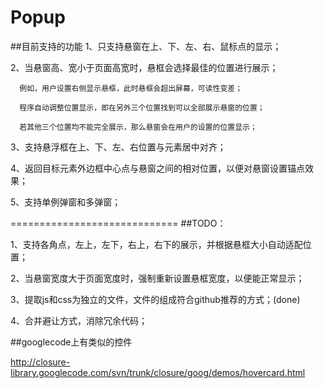 Popup
=====
##目前支持的功能
1、只支持悬窗在上、下、左、右、鼠标点的显示；

2、当悬窗高、宽小于页面高宽时，悬框会选择最佳的位置进行展示；

      例如，用户设置右侧显示悬框，此时悬框会超出屏幕，可读性变差；
      
      程序自动调整位置显示，即在另外三个位置找到可以全部展示悬窗的位置；
      
      若其他三个位置均不能完全展示，那么悬窗会在用户的设置的位置显示；
      
3、支持悬浮框在上、下、左、右位置与元素居中对齐；

4、返回目标元素外边框中心点与悬窗之间的相对位置，以便对悬窗设置锚点效果；

5、支持单例弹窗和多弹窗；

=============================
##TODO：

1、支持各角点，左上，左下，右上，右下的展示，并根据悬框大小自动适配位置；

2、当悬窗宽度大于页面宽度时，强制重新设置悬框宽度，以便能正常显示；

3、提取js和css为独立的文件，文件的组成符合github推荐的方式；(done)

4、合并避让方式，消除冗余代码；

##googlecode上有类似的控件

http://closure-library.googlecode.com/svn/trunk/closure/goog/demos/hovercard.html
